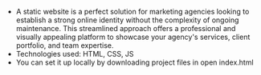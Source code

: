 - A static website is a perfect solution for marketing agencies looking to establish a strong online identity without the complexity of ongoing maintenance.
  This streamlined approach offers a  professional and visually appealing platform to showcase your agency's services, client portfolio, and team expertise.
- Technologies used: HTML, CSS, JS
- You can set it up locally by downloading project files in open index.html
